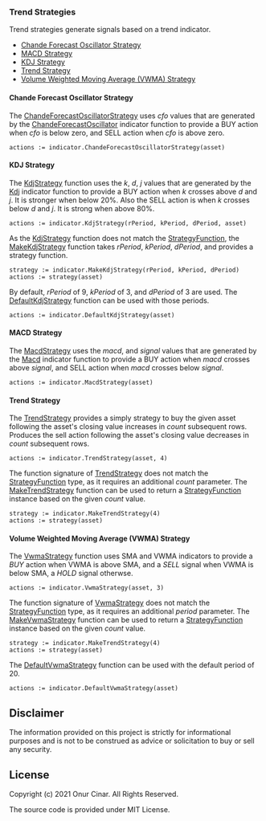 ### Trend Strategies

Trend strategies generate signals based on a trend indicator.

- [Chande Forecast Oscillator Strategy](#chande-forecast-oscillator-strategy)
- [MACD Strategy](#macd-strategy)
- [KDJ Strategy](#kdj-strategy)
- [Trend Strategy](#trend-strategy)
- [Volume Weighted Moving Average (VWMA) Strategy](#volume-weighted-moving-average-vwma-strategy)

#### Chande Forecast Oscillator Strategy

The [ChandeForecastOscillatorStrategy](https://pkg.go.dev/github.com/cinar/indicator#ChandeForecastOscillatorStrategy) uses _cfo_ values that are generated by the [ChandeForecastOscillator](https://pkg.go.dev/github.com/cinar/indicator#ChandeForecastOscillator) indicator function to provide a BUY action when _cfo_ is below zero, and SELL action when _cfo_ is above zero.

```golang
actions := indicator.ChandeForecastOscillatorStrategy(asset)
```

#### KDJ Strategy

The [KdjStrategy](https://pkg.go.dev/github.com/cinar/indicator#KdjStrategy) function uses the _k_, _d_, _j_ values that are generated by the [Kdj](https://pkg.go.dev/github.com/cinar/indicator#Kdj) indicator function to provide a BUY action when _k_ crosses above _d_ and _j_. It is stronger when below 20%. Also the SELL action is when _k_ crosses below _d_ and _j_. It is strong when above 80%.

```golang
actions := indicator.KdjStrategy(rPeriod, kPeriod, dPeriod, asset)
```

As the [KdjStrategy](https://pkg.go.dev/github.com/cinar/indicator#KdjStrategy) function does not match the [StrategyFunction](https://pkg.go.dev/github.com/cinar/indicator#StrategyFunction), the [MakeKdjStrategy](https://pkg.go.dev/github.com/cinar/indicator#MakeKdjStrategy) function takes _rPeriod_, _kPeriod_, _dPeriod_, and provides a strategy function.

```golang
strategy := indicator.MakeKdjStrategy(rPeriod, kPeriod, dPeriod)
actions := strategy(asset)
```

By default, _rPeriod_ of 9, _kPeriod_ of 3, and _dPeriod_ of 3 are used. The [DefaultKdjStrategy](https://pkg.go.dev/github.com/cinar/indicator#DefaultKdjStrategy) function can be used with those periods.

```golang
actions := indicator.DefaultKdjStrategy(asset)
```

#### MACD Strategy

The [MacdStrategy](https://pkg.go.dev/github.com/cinar/indicator#MacdStrategy) uses the _macd_, and _signal_ values that are generated by the [Macd](https://pkg.go.dev/github.com/cinar/indicator#Macd) indicator function to provide a BUY action when _macd_ crosses above _signal_, and SELL action when _macd_ crosses below _signal_.

```golang
actions := indicator.MacdStrategy(asset)
```

#### Trend Strategy

The [TrendStrategy](https://pkg.go.dev/github.com/cinar/indicator#TrendStrategy) provides a simply strategy to buy the given asset following the asset's closing value increases in _count_ subsequent rows. Produces the sell action following the asset's closing value decreases in _count_ subsequent rows.

```golang
actions := indicator.TrendStrategy(asset, 4)
```

The function signature of [TrendStrategy](https://pkg.go.dev/github.com/cinar/indicator#TrendStrategy) does not match the [StrategyFunction](https://pkg.go.dev/github.com/cinar/indicator#StrategyFunction) type, as it requires an additional _count_ parameter. The [MakeTrendStrategy](https://pkg.go.dev/github.com/cinar/indicator#MakeTrendStrategy) function can be used to return a [StrategyFunction](https://pkg.go.dev/github.com/cinar/indicator#StrategyFunction) instance based on the given _count_ value.

```golang
strategy := indicator.MakeTrendStrategy(4)
actions := strategy(asset)
```

#### Volume Weighted Moving Average (VWMA) Strategy

The [VwmaStrategy](https://pkg.go.dev/github.com/cinar/indicator#VwmaStrategy) function uses SMA and VWMA indicators to provide a _BUY_ action when VWMA is above SMA, and a _SELL_ signal when VWMA is below SMA, a _HOLD_ signal otherwse.

```golang
actions := indicator.VwmaStrategy(asset, 3)
```

The function signature of [VwmaStrategy](https://pkg.go.dev/github.com/cinar/indicator#VwmaStrategy) does not match the [StrategyFunction](https://pkg.go.dev/github.com/cinar/indicator#StrategyFunction) type, as it requires an additional _period_ parameter. The [MakeVwmaStrategy](https://pkg.go.dev/github.com/cinar/indicator#MakeVwmaStrategy) function can be used to return a [StrategyFunction](https://pkg.go.dev/github.com/cinar/indicator#StrategyFunction) instance based on the given _count_ value.

```golang
strategy := indicator.MakeTrendStrategy(4)
actions := strategy(asset)
```

The [DefaultVwmaStrategy](https://pkg.go.dev/github.com/cinar/indicator#DefaultVwmaStrategy) function can be used with the default period of 20.

```golang
actions := indicator.DefaultVwmaStrategy(asset)
```

## Disclaimer

The information provided on this project is strictly for informational purposes and is not to be construed as advice or solicitation to buy or sell any security.

## License

Copyright (c) 2021 Onur Cinar. All Rights Reserved.

The source code is provided under MIT License.
